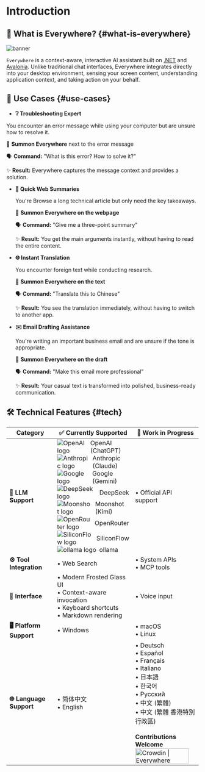 # Introduction

## 🤔 What is Everywhere? {#what-is-everywhere}

![banner](/banner.webp)

`Everywhere` is a context-aware, interactive AI assistant built on [.NET](https://dotnet.microsoft.com/) and [Avalonia](https://avaloniaui.net/). Unlike traditional chat interfaces, Everywhere integrates directly into your desktop environment, sensing your screen content, understanding application context, and taking action on your behalf.

## 🌟 Use Cases {#use-cases}

- **❔ Troubleshooting Expert**

 You encounter an error message while using your computer but are unsure how to resolve it.

  📌 **Summon Everywhere** next to the error message

  🗣️ **Command:** "What is this error? How to solve it?"

  ✨ **Result:** Everywhere captures the message context and provides a solution.

- **📰 Quick Web Summaries**

  You're Browse a long technical article but only need the key takeaways.

  📌 **Summon Everywhere on the webpage**

  🗣️ **Command:** "Give me a three-point summary"

  ✨ **Result:** You get the main arguments instantly, without having to read the entire content.

- **🌐 Instant Translation**

  You encounter foreign text while conducting research.

  📌 **Summon Everywhere on the text**

  🗣️ **Command:** "Translate this to Chinese"

  ✨ **Result:** You see the translation immediately, without having to switch to another app.

- **✉️ Email Drafting Assistance**

  You're writing an important business email and are unsure if the tone is appropriate.

  📌 **Summon Everywhere on the draft**

  🗣️ **Command:** "Make this email more professional"

  ✨ **Result:** Your casual text is transformed into polished, business-ready communication.

## 🛠️ Technical Features {#tech}

<style scoped>
  div.icon-text {
    display: flex;
    align-items: center;
    gap: 8px;
  }
</style>

<table>
  <thead>
    <tr>
      <th style="width:28%">Category</th>
      <th style="width:35%">✅ Currently Supported</th>
      <th style="width:41%">🚧 Work in Progress</th>
    </tr>
  </thead>
  <tbody>
    <tr>
      <td><b>🤖 LLM Support</b></td>
      <td>
        <div class="icon-text">
          <img alt="OpenAI logo" src="https://registry.npmmirror.com/@lobehub/icons-static-svg/latest/files/icons/openai.svg">
          <span>OpenAI (ChatGPT)</span>
        </div>
        <div class="icon-text">
          <img alt="Anthropic logo" src="https://registry.npmmirror.com/@lobehub/icons-static-svg/latest/files/icons/anthropic.svg">
          <span>Anthropic (Claude)</span>
        </div>
        <div class="icon-text">
          <img alt="Google logo" src="https://registry.npmmirror.com/@lobehub/icons-static-svg/latest/files/icons/gemini-color.svg">
          <span>Google (Gemini)</span>
        </div>
        <div class="icon-text">
          <img alt="DeepSeek logo" src="https://registry.npmmirror.com/@lobehub/icons-static-svg/latest/files/icons/deepseek-color.svg">
          <span>DeepSeek</span>
        </div>
        <div class="icon-text">
          <img alt="Moonshot logo" src="https://registry.npmmirror.com/@lobehub/icons-static-svg/latest/files/icons/moonshot.svg">
          <span>Moonshot (Kimi)</span>
        </div>
        <div class="icon-text">
          <img alt="OpenRouter logo" src="https://registry.npmmirror.com/@lobehub/icons-static-svg/latest/files/icons/openrouter.svg">
          <span>OpenRouter</span>
        </div>
        <div class="icon-text">
          <img alt="SiliconFlow logo" src="https://registry.npmmirror.com/@lobehub/icons-static-svg/latest/files/icons/siliconcloud-color.svg">
          <span>SiliconFlow</span>
        </div>
        <div class="icon-text">
          <img alt="ollama logo" src="https://registry.npmmirror.com/@lobehub/icons-static-svg/latest/files/icons/ollama.svg">
          <span>ollama</span>
        </div>
      </td>
      <td>
        • Official API support<br>
      </td>
    </tr>
    <tr>
      <td><b>⚙️ Tool Integration</b></td>
      <td>
        • Web Search
      </td>
      <td>
        • System APIs<br>
        • MCP tools<br>
      </td>
    </tr>
    <tr>
      <td><b>🫧 Interface</b></td>
      <td>
        • Modern Frosted Glass UI<br>
        • Context-aware invocation<br>
        • Keyboard shortcuts<br>
        • Markdown rendering<br>
      </td>
      <td>
        • Voice input<br>
      </td>
    </tr>
    <tr>
      <td><b>🖥️ Platform Support</b></td>
      <td>
        • Windows
      </td>
      <td>
        • macOS<br>
        • Linux
      </td>
    </tr>
    <tr>
      <td><b>🌐 Language Support</b></td>
      <td>
        • 简体中文<br>
        • English
      </td>
      <td>
        • Deutsch<br>
        • Español<br>
        • Français<br>
        • Italiano<br>
        • 日本語<br>
        • 한국어<br>
        • Русский<br>
        • 中文 (繁體)<br>
        • 中文 (繁體 香港特別行政區)<br><br>
        <b>Contributions Welcome</b><br>
        <a href="https://crowdin.com/project/everywhere" rel="nofollow" target="_blank"><img style="width:140px;height:40px" src="https://badges.crowdin.net/badge/dark/crowdin-on-light.png" srcset="https://badges.crowdin.net/badge/dark/crowdin-on-light.png 1x,https://badges.crowdin.net/badge/dark/crowdin-on-light@2x.png 2x" alt="Crowdin | Everywhere" /></a>
      </td>
    </tr>
  </tbody>
</table>